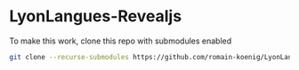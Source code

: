 # LyonLangues-Revealjs

To make this work, clone this repo with submodules enabled

```bash
git clone --recurse-submodules https://github.com/romain-koenig/LyonLangues-Revealjs.git
```


